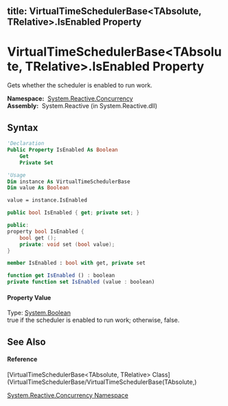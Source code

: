title: VirtualTimeSchedulerBase<TAbsolute, TRelative>.IsEnabled Property
---
# VirtualTimeSchedulerBase\<TAbsolute, TRelative\>.IsEnabled Property

Gets whether the scheduler is enabled to run work.

**Namespace:**  [System.Reactive.Concurrency](System.Reactive.Concurrency/System.Reactive.Concurrency)  
**Assembly:**  System.Reactive (in System.Reactive.dll)

## Syntax

```vb
'Declaration
Public Property IsEnabled As Boolean
    Get
    Private Set
```

```vb
'Usage
Dim instance As VirtualTimeSchedulerBase
Dim value As Boolean

value = instance.IsEnabled
```

```csharp
public bool IsEnabled { get; private set; }
```

```c++
public:
property bool IsEnabled {
    bool get ();
    private: void set (bool value);
}
```

```fsharp
member IsEnabled : bool with get, private set
```

```javascript
function get IsEnabled () : boolean
private function set IsEnabled (value : boolean)
```

#### Property Value

Type: [System.Boolean](https://msdn.microsoft.com/en-us/library/a28wyd50)  
true if the scheduler is enabled to run work; otherwise, false.

## See Also

#### Reference

[VirtualTimeSchedulerBase\<TAbsolute, TRelative\> Class](VirtualTimeSchedulerBase/VirtualTimeSchedulerBase(TAbsolute,)

[System.Reactive.Concurrency Namespace](System.Reactive.Concurrency/System.Reactive.Concurrency)





